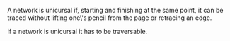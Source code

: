 A network is unicursal if, starting and finishing at the same point, it
can be traced without lifting one\\'s pencil from the page or retracing
an edge.

If a network is unicursal it has to be traversable.
